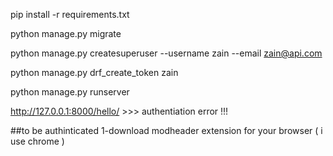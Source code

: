 pip install -r requirements.txt

python manage.py migrate

python manage.py createsuperuser --username zain --email zain@api.com

python manage.py drf_create_token zain

python manage.py runserver

http://127.0.0.1:8000/hello/ >>> authentiation error !!!

##to be authinticated
1-download modheader extension for your browser ( i use chrome )
